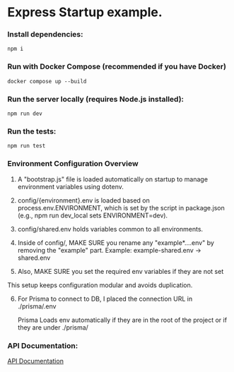 # Express Startup example.



### Install dependencies:

``` npm i ```


### Run with Docker Compose (recommended if you have Docker)

``` docker compose up --build ```

### Run the server locally (requires Node.js installed):

``` npm run dev ```


### Run the tests:

``` npm run test ```


### Environment Configuration Overview
1. A "bootstrap.js" file is loaded automatically on startup to manage environment variables using dotenv.


2. config/{environment}.env is loaded based on process.env.ENVIRONMENT, which is set by the script in package.json (e.g., npm run dev_local sets ENVIRONMENT=dev).

3. config/shared.env holds variables common to all environments.

4. Inside of config/, MAKE SURE you rename any "example*....env" by removing the "example" part. 
         Example: example-shared.env -> shared.env

5. Also, MAKE SURE you set the required env variables if they are not set

This setup keeps configuration modular and avoids duplication.

6. For Prisma to connect to DB, I placed the connection URL in ./prisma/.env
    
    Prisma Loads env automatically if they are in the root of the project or if they are under ./prisma/



### API Documentation:

[API Documentation](http://localhost......)